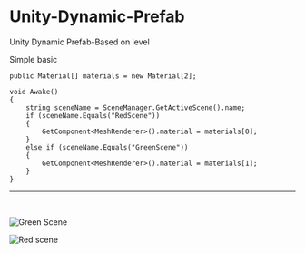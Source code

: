 # Unity-Dynamic-Prefab
Unity Dynamic Prefab-Based on level


Simple basic

    public Material[] materials = new Material[2];

    void Awake()
    {
        string sceneName = SceneManager.GetActiveScene().name;
        if (sceneName.Equals("RedScene"))
        {
            GetComponent<MeshRenderer>().material = materials[0];
        }
        else if (sceneName.Equals("GreenScene"))
        {
            GetComponent<MeshRenderer>().material = materials[1];
        }
    }

<hr>
<br>


![Green Scene](https://raw.githubusercontent.com/maifeeulasad/Unity-Dynamic-Prefab/master/greenScene.png)




![Red scene](https://raw.githubusercontent.com/maifeeulasad/Unity-Dynamic-Prefab/master/redScene.png)
